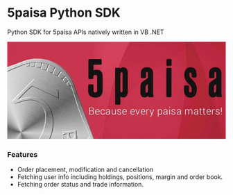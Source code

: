 # 5paisa Python SDK

Python SDK for 5paisa APIs natively written in VB .NET

![5paisa logo](images/5-paisa-img.jpg)

### Features

-   Order placement, modification and cancellation
-   Fetching user info including holdings, positions, margin and order book.
-   Fetching order status and trade information.
